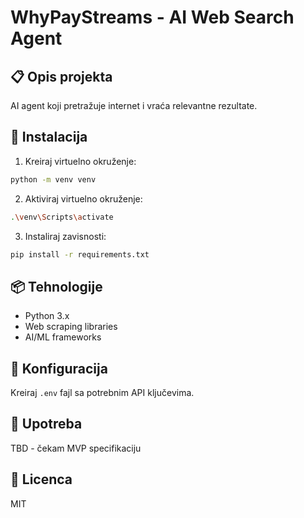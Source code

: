 # WhyPayStreams - AI Web Search Agent

## 📋 Opis projekta
AI agent koji pretražuje internet i vraća relevantne rezultate.

## 🚀 Instalacija

1. Kreiraj virtuelno okruženje:
```bash
python -m venv venv
```

2. Aktiviraj virtuelno okruženje:
```bash
.\venv\Scripts\activate
```

3. Instaliraj zavisnosti:
```bash
pip install -r requirements.txt
```

## 📦 Tehnologije
- Python 3.x
- Web scraping libraries
- AI/ML frameworks

## 🔑 Konfiguracija
Kreiraj `.env` fajl sa potrebnim API ključevima.

## 🎯 Upotreba
TBD - čekam MVP specifikaciju

## 📝 Licenca
MIT
